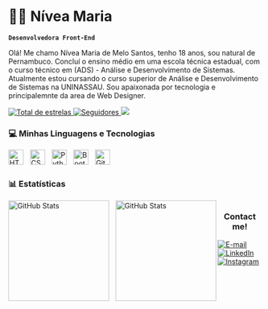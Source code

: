 # 👩‍💻 Nívea Maria

**`Desenvolvedora Front-End`**

Olá! Me chamo Nívea Maria de Melo Santos, tenho 18 anos, sou natural de Pernambuco. Concluí o ensino médio em uma escola técnica estadual, com o curso técnico em (ADS) - Análise e Desenvolvimento de Sistemas. Atualmente estou cursando o curso superior de Análise e Desenvolvimento de Sistemas na UNINASSAU. Sou apaixonada por tecnologia e principalemnte da area de Web Designer.

<p align="left">
  
   <a href="https://github.com/nivea18?tab=repositories&sort=stargazers">
        <img 
            alt="Total de estrelas" 
            title="Total de estrelas GitHub" 
            src="https://custom-icon-badges.demolab.com/github/stars/nivea18?color=55960c&style=for-the-badge&labelColor=488207&logo=star&label=estrelas"
        />
    </a>

  <a href="https://github.com/nivea18?tab=followers">
        <img 
            alt="Seguidores" 
            title="Me siga no GitHub" 
            src="https://custom-icon-badges.demolab.com/github/followers/nivea18?color=236ad3&labelColor=1155ba&style=for-the-badge&logo=github&label=Seguidores&logoColor=white"
        />
    </a>

  <img src="{https://img.shields.io/badge/Gmail-D14836?style=for-the-badge&logo=gmail&logoColor=white}" />
</p>

  
### 💻 Minhas Linguagens e Tecnologias
<img 
    align="left" 
    alt="HTML"
    title="HTML" 
    width="30px" 
    style="padding-right: 10px;" 
    src="https://cdn.jsdelivr.net/gh/devicons/devicon@latest/icons/html5/html5-original.svg" 
/>

<img 
    align="left" 
    alt="CSS" 
    title="CSS"
    width="30px" 
    style="padding-right: 10px;" 
    src="https://cdn.jsdelivr.net/gh/devicons/devicon@latest/icons/css3/css3-original.svg" 
/>

<img 
    align="left" 
    alt="Python" 
    title="Python"
    width="30px" 
    style="padding-right: 10px;" 
    src="https://cdn.jsdelivr.net/gh/devicons/devicon@latest/icons/python/python-original.svg" 
/>

<img 
    align="left" 
    alt="Bootstrap"
    title="Bootstrap" 
    width="30px" 
    style="padding-right: 10px;" 
    src="https://cdn.jsdelivr.net/gh/devicons/devicon@latest/icons/bootstrap/bootstrap-original.svg" 
/>

<img 
    align="left" 
    alt="Git" 
    title="Git"
    width="30px" 
    style="padding-right: 10px;" 
    src="https://cdn.jsdelivr.net/gh/devicons/devicon@latest/icons/git/git-original.svg" 
/>

<br/>
<br/>

### 📊 Estatísticas

<p>
  <img 
    align="left" 
    alt="GitHub Stats" 
    height="200" 
    style="padding-right: 10px;" 
    src="https://github-readme-stats.vercel.app/api?username=nivea18&show_icons=true&theme=tokyonight&include_all_commits=true&locale=pt-br" 
  />

<img 
      align="left" 
      alt="GitHub Stats" 
      height="200" 
      src="https://github-readme-stats.vercel.app/api/top-langs/?username=nivea18&theme=tokyonight&layout=compact&custom_title=Tecnologias&langs_count=9" 
  />

</p>

#



<h3 align="center">Contact me!</h3>

[![E-mail](https://img.shields.io/badge/-Email-000?style=for-the-badge&logo=microsoft-outlook&logoColor=FF00F6&color:FFF)](mailto:niveamariademelosantos80@gmail.com)
[![LinkedIn](https://img.shields.io/badge/-LinkedIn-000?style=for-the-badge&logo=linkedin&logoColor=FF00F6&color:FFF)](https://www.linkedin.com/in/n%C3%ADvea-maria-817346335?)
[![Instagram](https://img.shields.io/badge/-Instagram-000?style=for-the-badge&logo=instagram&logoColor=FF00F6&color:FFF)](https://www.instagram.com/niveaa09/)
